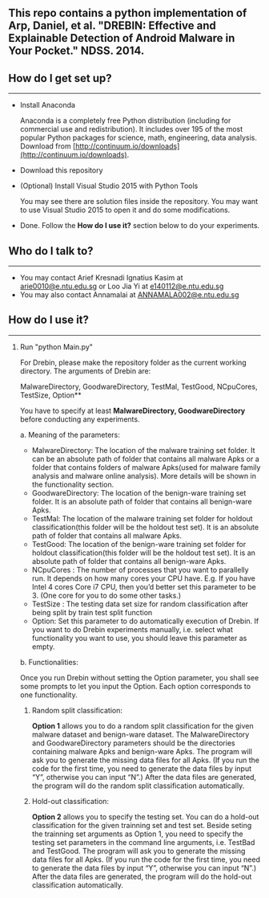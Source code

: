 ## **This repo contains a python implementation of Arp, Daniel, et al. "DREBIN: Effective and Explainable Detection of Android Malware in Your Pocket." NDSS. 2014.** ##

## **How do I get set up?** ##
***
* Install Anaconda

    Anaconda is a completely free Python distribution (including for commercial use and redistribution). It includes over 195 of the most popular Python packages for science, math, engineering, data analysis.
Download from [http://continuum.io/downloads](http://continuum.io/downloads).

* Download this repository
* (Optional) Install Visual Studio 2015 with Python Tools

    You may see there are solution files inside the repository. You may want to use Visual Studio 2015 to open it and do some modifications.

* Done. Follow the **How do I use it?** section below to do your experiments.

## **Who do I talk to?** ##
***
* You may contact Arief Kresnadi Ignatius Kasim at arie0010@e.ntu.edu.sg or Loo Jia Yi at e140112@e.ntu.edu.sg
* You may also contact Annamalai at ANNAMALA002@e.ntu.edu.sg

## **How do I use it?** ##
***
1. Run "python Main.py"

    For Drebin, please make the repository folder as the current working directory. The arguments of Drebin are: 

    MalwareDirectory, GoodwareDirectory, TestMal, TestGood, NCpuCores, TestSize, Option**

    You have to specify at least **MalwareDirectory, GoodwareDirectory** before conducting any experiments.

    a. Meaning of the parameters:

    * MalwareDirectory: The location of the malware training set folder. It can be an absolute path of folder that contains all malware Apks or a folder that contains folders of malware Apks(used for malware family analysis and malware online analysis). More details will be shown in the functionality section.
    * GoodwareDirectory: The location of the benign-ware training set folder. It is an absolute path of folder that contains all benign-ware Apks.
    * TestMal: The location of the malware training set folder for holdout classification(this folder will be the holdout test set). It is an absolute path of folder that contains all malware Apks.
    * TestGood: The location of the benign-ware training set folder for holdout classification(this folder will be the holdout test set). It is an absolute path of folder that contains all benign-ware Apks.
    * NCpuCores : The number of processes that you want to parallelly run. It depends on how many cores your CPU have. E.g. If you have Intel 4 cores Core i7 CPU, then you’d better set this parameter to be 3. (One core for you to do some other tasks.)
    * TestSize : The testing data set size for random classification after being split by train test split function
    * Option: Set this parameter to do automatically execution of Drebin. If you want to do Drebin experiments manually, i.e. select what functionality you want to use, you should leave this parameter as empty.

    b. Functionalities:

    Once you run Drebin without setting the Option parameter, you shall see some prompts to let you input the Option. Each option corresponds to one functionality.

    1. Random split classification:

        **Option 1** allows you to do a random split classification for the given malware dataset and benign-ware dataset. The MalwareDirectory and GoodwareDirectory parameters should be the directories containing malware Apks and benign-ware Apks. The program will ask you to generate the missing data files for all Apks. (If you run the code for the first time, you need to generate the data files by input “Y”, otherwise you can input “N”.) After the data files are generated, the program will do the random split classification automatically.

    2. Hold-out classification:

        **Option 2** allows you to specify the testing set. You can do a hold-out classification for the given trainning set and test set. Beside seting the trainning set arguments as Option 1, you need to specify the testing set parameters in the command line arguments, i.e. TestBad and TestGood. The program will ask you to generate the missing data files for all Apks. (If you run the code for the first time, you need to generate the data files by input “Y”, otherwise you can input “N”.) After the data files are generated, the program will do the hold-out classification automatically.
